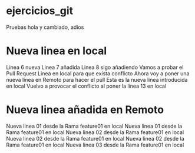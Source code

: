 # ejercicios_git
Pruebas
hola
y cambiado, adios
# Nueva linea en local
Linea 6 nueva
Linea 7 añadida
Linea 8 sigo añadiendo
Vamos a probar el Pull Request
Linea en local para que exista conflicto
Ahora voy a poner una nueva línea en Remoto para hacer el pull
Esta es la nueva linea introducida en local
Vuelvo a provocar el conflicto al poner la linea 13 en local
# Nueva linea añadida en Remoto 
Nueva linea 01 desde la Rama feature01 en local
Nueva linea 01 desde la Rama feature01 en local
Nueva linea 02 desde la Rama feature01 en local
Nueva linea 02 desde la Rama feature01 en local
Nueva linea 02 desde la Rama feature01 en local
Nueva linea 03 desde la Rama feature01 en local